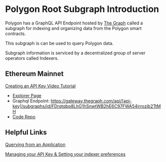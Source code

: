 # Polygon Root Subgraph Introduction

Polygon has a GraphQL API Endpoint hosted by [The Graph](https://thegraph.com/docs/about/introduction#what-the-graph-is) called a subgraph for indexing and organizing data from the Polygon smart contracts.

This subgraph is can be used to query Polygon data.

Subgraph information is serviced by a decentralized group of server operators called Indexers.

## Ethereum Mainnet

[Creating an API Key Video Tutorial](https://www.youtube.com/watch?v=UrfIpm-Vlgs)

- [Explorer Page](https://thegraph.com/explorer/subgraph?id=CptFsHp6zar7kdfGYbVAqMeF1wNA1pJs6GaaJvPgeCfu&view=Overview)
- Graphql Endpoint: https://gateway.thegraph.com/api/[api-key]/subgraphs/id/FDrqtqbp8LhG1hSnwtWB2hE6C97FWA54irrozjb2TtMH
- [Code Repo](https://github.com/maticnetwork/subgraphs)

## Helpful Links

[Querying from an Application](https://thegraph.com/docs/en/developer/querying-from-your-app/) 

[Managing your API Key & Setting your indexer preferences](https://thegraph.com/docs/en/studio/managing-api-keys/ )
